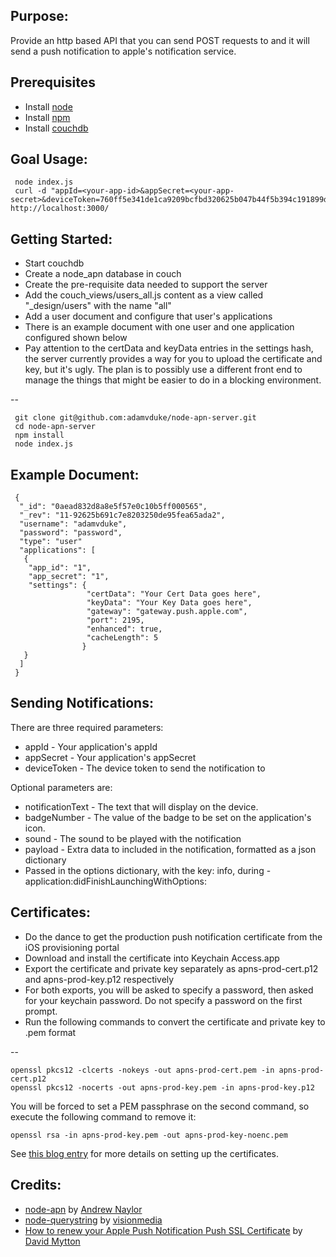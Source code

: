 Purpose:
-----------------

Provide an http based API that you can send POST requests to and it will send a push notification to apple's notification service.

Prerequisites
-----------------

* Install [node](http://nodejs.org/)
* Install [npm](http://npmjs.org/)
* Install [couchdb](http://couchdb.apache.org/)

Goal Usage:
-----------------

     node index.js
     curl -d "appId=<your-app-id>&appSecret=<your-app-secret>&deviceToken=760ff5e341de1ca9209bcfbd320625b047b44f5b394c191899dd5885a1f65bf2&notificationText=What%3F&badgeNumber=4&sound=default&payload=5+and+7" http://localhost:3000/

Getting Started:
-----------------

* Start couchdb
* Create a node_apn database in couch
* Create the pre-requisite data needed to support the server
 * Add the couch\_views/users\_all.js content as a view called "\_design/users" with the name "all"
 * Add a user document and configure that user's applications
 * There is an example document with one user and one application configured shown below
 * Pay attention to the certData and keyData entries in the settings hash, the server currently provides a way for you to upload the certificate and key, but it's ugly. The plan is to possibly use a different front end to manage the things that might be easier to do in a blocking environment.

--

     git clone git@github.com:adamvduke/node-apn-server.git
     cd node-apn-server
     npm install
     node index.js

Example Document:
----------------

     {
      "_id": "0aead832d8a8e5f57e0c10b5ff000565",
      "_rev": "11-92625b691c7e8203250de95fea65ada2",
      "username": "adamvduke",
      "password": "password",
      "type": "user"
      "applications": [
       {
        "app_id": "1",
        "app_secret": "1",
        "settings": {
                     "certData": "Your Cert Data goes here",
                     "keyData": "Your Key Data goes here",
                     "gateway": "gateway.push.apple.com",
                     "port": 2195,
                     "enhanced": true,
                     "cacheLength": 5
                    }
       }
      ]
     }

Sending Notifications:
----------------------

There are three required parameters:

* appId - Your application's appId
* appSecret - Your application's appSecret
* deviceToken - The device token to send the notification to

Optional parameters are:

* notificationText - The text that will display on the device.
* badgeNumber - The value of the badge to be set on the application's icon.
* sound - The sound to be played with the notification
* payload - Extra data to included in the notification, formatted as a json dictionary
 * Passed in the options dictionary, with the key: info, during -application:didFinishLaunchingWithOptions: 

Certificates:
-----------------

* Do the dance to get the production push notification certificate from the iOS provisioning portal
* Download and install the certificate into Keychain Access.app
* Export the certificate and private key separately as apns-prod-cert.p12 and apns-prod-key.p12 respectively
* For both exports, you will be asked to specify a password, then asked for your keychain password. Do not specify a password on the first prompt.
* Run the following commands to convert the certificate and private key to .pem format

--

    openssl pkcs12 -clcerts -nokeys -out apns-prod-cert.pem -in apns-prod-cert.p12
    openssl pkcs12 -nocerts -out apns-prod-key.pem -in apns-prod-key.p12

You will be forced to set a PEM passphrase on the second command, so execute the following command to remove it:

    openssl rsa -in apns-prod-key.pem -out apns-prod-key-noenc.pem

See [this blog entry](http://blog.serverdensity.com/2010/06/05/how-to-renew-your-apple-push-notification-push-ssl-certificate/) for more details on setting up the certificates.

Credits:
-----------------

* [node-apn](https://github.com/argon/node-apn) by [Andrew Naylor](https://github.com/argon)
* [node-querystring](https://github.com/visionmedia/node-querystring) by [visionmedia](https://github.com/visionmedia/)
* [How to renew your Apple Push Notification Push SSL Certificate](http://blog.serverdensity.com/2010/06/05/how-to-renew-your-apple-push-notification-push-ssl-certificate/) by [David Mytton](http://blog.serverdensity.com/author/dmytton/) 
